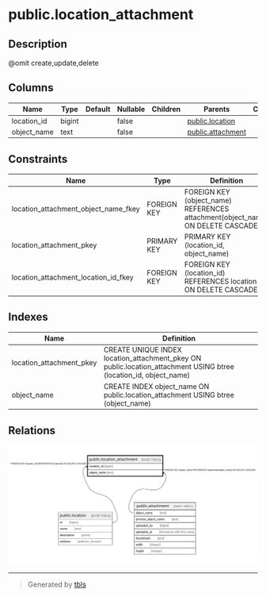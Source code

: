 # public.location_attachment

## Description

@omit create,update,delete

## Columns

| Name | Type | Default | Nullable | Children | Parents | Comment |
| ---- | ---- | ------- | -------- | -------- | ------- | ------- |
| location_id | bigint |  | false |  | [public.location](public.location.md) |  |
| object_name | text |  | false |  | [public.attachment](public.attachment.md) |  |

## Constraints

| Name | Type | Definition |
| ---- | ---- | ---------- |
| location_attachment_object_name_fkey | FOREIGN KEY | FOREIGN KEY (object_name) REFERENCES attachment(object_name) ON DELETE CASCADE |
| location_attachment_pkey | PRIMARY KEY | PRIMARY KEY (location_id, object_name) |
| location_attachment_location_id_fkey | FOREIGN KEY | FOREIGN KEY (location_id) REFERENCES location(id) ON DELETE CASCADE |

## Indexes

| Name | Definition |
| ---- | ---------- |
| location_attachment_pkey | CREATE UNIQUE INDEX location_attachment_pkey ON public.location_attachment USING btree (location_id, object_name) |
| object_name | CREATE INDEX object_name ON public.location_attachment USING btree (object_name) |

## Relations

![er](public.location_attachment.svg)

---

> Generated by [tbls](https://github.com/k1LoW/tbls)
